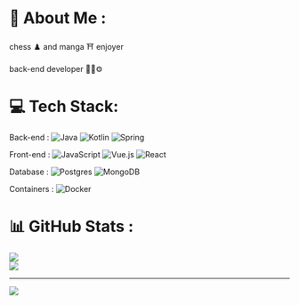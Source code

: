 # 💫 About Me :
chess ♟️ and manga ⛩️ enjoyer <br><br>back-end developer 👨‍💻⚙️

# 💻 Tech Stack:

Back-end : 
![Java](https://img.shields.io/badge/java-%23ED8B00.svg?style=flat&logo=java&logoColor=white) 
![Kotlin](https://img.shields.io/badge/kotlin-%230095D5.svg?style=flat&logo=kotlin&logoColor=white) 
![Spring](https://img.shields.io/badge/spring-%236DB33F.svg?style=flat&logo=spring&logoColor=white)

Front-end : 
![JavaScript](https://img.shields.io/badge/javascript-%23323330.svg?style=flat&logo=javascript&logoColor=%23F7DF1E)
![Vue.js](https://img.shields.io/badge/vuejs-%2335495e.svg?style=flat&logo=vuedotjs&logoColor=%234FC08D) 
![React](https://img.shields.io/badge/react-%2320232a.svg?style=flat&logo=react&logoColor=%2361DAFB) 

Database : 
![Postgres](https://img.shields.io/badge/postgres-%23316192.svg?style=flat&logo=postgresql&logoColor=white)
![MongoDB](https://img.shields.io/badge/MongoDB-%234ea94b.svg?style=flat&logo=mongodb&logoColor=white) 

Containers : 
![Docker](https://img.shields.io/badge/docker-%230db7ed.svg?style=flat&logo=docker&logoColor=white)


# 📊 GitHub Stats :
![](https://github-readme-streak-stats.herokuapp.com/?user=AdilTestelin&theme=dark&hide_border=false)<br/>
![](https://github-readme-stats.vercel.app/api/top-langs/?username=AdilTestelin&theme=dark&hide_border=false&include_all_commits=true&count_private=true&layout=compact)

---
[![](https://visitcount.itsvg.in/api?id=AdilTestelin&icon=0&color=0)](https://visitcount.itsvg.in)

<!-- Proudly created with GPRM ( https://gprm.itsvg.in ) -->
